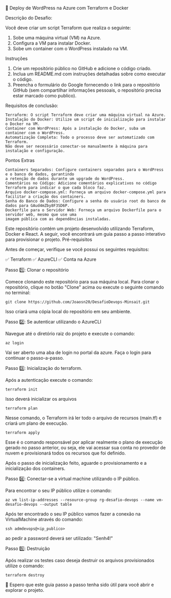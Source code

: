 🚀 Deploy de WordPress na Azure com Terraform e Docker

Descrição do Desafio:

Você deve criar um script Terraform que realiza o seguinte:

1. Sobe uma máquina virtual (VM) na Azure.
2. Configura a VM para instalar Docker.
3. Sobe um container com o WordPress instalado na VM.

Instruções

1. Crie um repositório público no GitHub e adicione o código criado.
2. Inclua um README.md com instruções detalhadas sobre como executar o código.
3. Preencha o formulário do Google fornecendo o link para o repositório GitHub (sem compartilhar informações pessoais, o repositório precisa estar marcado como publico).

Requisitos de conclusão:

    Terraform: O script Terraform deve criar uma máquina virtual na Azure.
    Instalação do Docker: Utilize um script de inicialização para instalar o Docker na VM.
    Container com WordPress: Após a instalação do Docker, suba um container com o WordPress.
    Automatização Completa: Todo o processo deve ser automatizado com Terraform. 
    Não deve ser necessário conectar-se manualmente à máquina para instalação e configuração.

Pontos Extras

    Containers Separados: Configure containers separados para o WordPress e o banco de dados, garantindo 
    a retenção de dados durante um upgrade do WordPress.
    Comentários no Código: Adicione comentários explicativos no código Terraform para indicar o que cada bloco faz.
    Arquivo docker-compose.yml: Forneça um arquivo docker-compose.yml para facilitar a criação dos containers.
    Senha do Banco de Dados: Configure a senha do usuário root do banco de dados para GAud4mZby8F3SD6P.
    Dockerfile para o Servidor Web: Forneça um arquivo Dockerfile para o servidor web, mesmo que use uma 
    imagem pública com as dependências instaladas.

Este repositório contém um projeto desenvolvido utilizando Terraform, Docker e React. A seguir, você encontrará um guia passo a passo interativo para provisionar o projeto.
Pré-requisitos

Antes de começar, verifique se você possui os seguintes requisitos:

✅ Terraform 
✅ AzureCLI
✅ Conta na Azure

Passo 1️⃣: Clonar o repositório

Comece clonando este repositório para sua máquina local. Para clonar o repositório, clique no botão "Clone" acima ou execute o seguinte comando no terminal:
```
git clone https://github.com/Joaosn20/DesafioDevops-Minsait.git
```
Isso criará uma cópia local do repositório em seu ambiente.

Passo 2️⃣: Se autenticar utilizando o AzureCLI

Navegue até o diretório raiz do projeto e execute o comando:
```
az login
```
Vai ser aberto uma aba de login no portal da azure. Faça o login para continuar o passo-a-passo.

Passo 3️⃣: Inicialização do terraform.

Após a autenticação execute o comando:
```
terraform init 
```
Isso deverá inicializar os arquivos
```
terraform plan
```
Nesse comando, o Terraform irá ler todo o arquivo de recursos (main.tf) e criará um plano de execução.
```
terraform apply
```
Esse é o comando responsável por aplicar realmente o plano de execução gerado no passo anterior, ou seja, ele vai acessar sua conta no provedor de nuvem e provisionará todos os recursos que foi definido.

Após o passo de inicialização feito, aguarde o provisionamento e a inicialização dos containers.

Passo 4️⃣: Conectar-se a virtual machine utilizando o IP público.

Para encontrar o seu IP público utilize o comando:
```
az vm list-ip-addresses --resource-group rg-desafio-devops --name vm-desafio-devops --output table
```
Após ter encontrado o seu IP público vamos fazer a conexão na VirtualMachine através do comando:
```
ssh admdevops@<ip_publico>
```
ao pedir a password deverá ser utilizado: "Senh4!"

Passo 5️⃣: Destruição 

Após realizar os testes caso deseja destruir os arquivos provisionados utilize o comando:
```
terraform destroy
```
🎉 Espero que este guia passo a passo tenha sido útil para você abrir e explorar o projeto.
